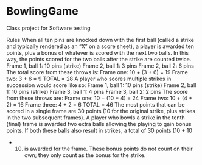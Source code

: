 # BowlingGame
Class project for Software testing

Rules 
When all ten pins are knocked down with the first ball (called a strike and typically 
rendered as an “X” on a score sheet), a player is awarded ten points, plus a bonus of whatever is 
scored with the next two balls. In this way, the points scored for the two balls after the strike are 
counted twice.
Frame 1, ball 1: 10 pins (strike)
Frame 2, ball 1: 3 pins
Frame 2, ball 2: 6 pins
The total score from these throws is:
Frame one: 10 + (3 + 6) = 19
Frame two: 3 + 6 = 9
TOTAL = 28
A player who scores multiple strikes in succession would score like so:
Frame 1, ball 1: 10 pins (strike)
Frame 2, ball 1: 10 pins (strike)
Frame 3, ball 1: 4 pins
Frame 3, ball 2: 2 pins
The score from these throws are:
Frame one: 10 + (10 + 4) = 24
Frame two: 10 + (4 + 2) = 16
Frame three: 4 + 2 = 6
TOTAL = 46
The most points that can be scored in a single frame are 30 points (10 for the original strike, plus 
strikes in the two subsequent frames).
A player who bowls a strike in the tenth (final) frame is awarded two extra balls allowing the 
playing to gain bonus points. If both these balls also result in strikes, a total of 30 points (10 + 10 
+ 10) is awarded for the frame. These bonus points do not count on their own; they only count as 
the bonus for the strike.

